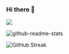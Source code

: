 ### Hi there 👋

<!--
**xiyuesaves/xiyuesaves** is a ✨ _special_ ✨ repository because its `README.md` (this file) appears on your GitHub profile.

Here are some ideas to get you started:

- 🔭 I’m currently working on ...
- 🌱 I’m currently learning ...
- 👯 I’m looking to collaborate on ...
- 🤔 I’m looking for help with ...
- 💬 Ask me about ...
- 📫 How to reach me: ...
- 😄 Pronouns: ...
- ⚡ Fun fact: ...
-->
![](https://github-readme-stats.vercel.app/api/top-langs/?username=xiyuesaves&layout=compact)

![github-readme-stats](https://github-readme-stats.vercel.app/api?username=xiyuesaves&show_icons=true)

![GitHub Streak](https://streak-stats.demolab.com/?user=xiyuesaves&locale=zh_Hans&card_width=634)
